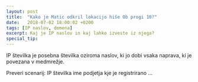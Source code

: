 ```yaml
---
layout: post
title:  "Kako je Matic odkril lokacijo hiše Ob progi 10?"
date:   2018-07-02 18:00:02 +0200
tags: [IP naslov, domena]
excerpt: Kaj je IP naslov in kaj lahko izveste iz njega?
special_tip: 
---
```


IP številka je posebna številka oziroma naslov, ki jo dobi vsaka naprava, ki je povezana v medmrežje.

Preveri scenarij:
IP številka
ime podjetja
kje je registrirano
…
